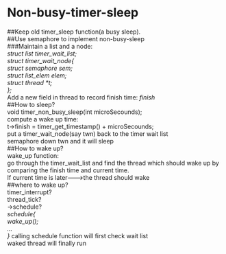# Non-busy-timer-sleep

##Keep old timer_sleep function(a busy sleep).  
##Use semaphore to implement non-busy-sleep  
###Maintain a list and a node:  
  _struct list timer_wait_list;  
  struct timer_wait_node{  
      struct semaphore sem;  
      struct list_elem elem;  
      struct thread *t;  
  };_  
Add a new field in thread to record finish time: _finish_  
##How to sleep?  
void timer_non_busy_sleep(int microSecounds);  
compute a wake up time:  
  t->finish = timer_get_timestamp() + microSecounds;  
  put a timer_wait_node(say twn) back to the timer wait list  
  semaphore down twn and it will sleep  
##How to wake up?  
  wake_up function:  
  go through the timer_wait_list and find the thread which should wake up by comparing the finish time and current time.   
  If current time is later--->the thread should wake  
##where to wake up?  
  timer_interrupt?  
  thread_tick?  
->schedule?  
_schedule{  
  wake_up();  
...  
}_
  calling schedule function will first check wait list  
  waked thread will finally run  
  
    
